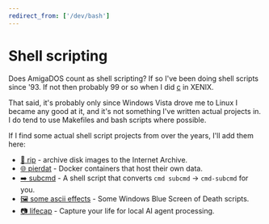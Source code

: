 ```yaml
---
redirect_from: ['/dev/bash']
---
```


# Shell scripting

Does AmigaDOS count as shell scripting? If so I've been doing shell scripts
since '93. If not then probably 99 or so when I did [c](../c) in XENIX.

That said, it's probably only since Windows Vista drove me to Linux I became any
good at it, and it's not something I've written actual projects in. I do tend to
use Makefiles and bash scripts where possible.

If I find some actual shell script projects from over the years, I'll add them
here:

* [💽 rip](rip) -
  archive disk images to the Internet Archive.
* [🌐 pierdat](pierdat) -
  Docker containers that host their own data.
* [➡️ subcmd](subcmd) -
  A shell script that converts `cmd subcmd` -> `cmd-subcmd` for you.
* [🖼️ some ascii effects](asciinema-fx) -
  Some Windows Blue Screen of Death scripts.
* [📷 lifecap](lifecap) -
  Capture your life for local AI agent processing.
